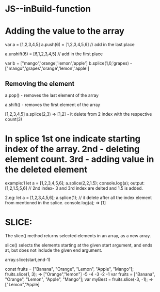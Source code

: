 # JS--inBuild-function

# Adding the value to the array
var a = [1,2,3,4,5]
a.push(6) = [1,2,3,4,5,6] // add in the last place

a.unshift(6) = [6,1,2,3,4,5] // add in the first place

var b = ["mango",'orange','lemon','apple']
b.splice(1,0,'grapes) - ["mango",'grapes','orange','lemon','apple']

 ## Removing the element
 a.pop() - removes the last element of the array
 
 a.shift() - removes the first element of the array
 
 [1,2,3,4,5]
 a.splice(2,3) => [1,2] - it delete from 2 index with the respective count(3)
 
# In splice 1st one indicate starting index of the array. 2nd - deleting element count. 3rd - adding value in the deleted element

example:1
let a = [1,2,3,4,5,6];
a.splice(2,2,1.5);
console.log(a);
output:
[1,2,1.5,5,6]  // 2nd index- 3 and 3rd index are delted and 1.5 is added.

2.eg:
let a = [1,2,3,4,5,6];
a.splice(1);     // it delete after all the index element from mentioned in the splice.
console.log(a); => [1]

# SLICE:
The slice() method returns selected elements in an array, as a new array.

slice() selects the elements starting at the given start argument, and ends at, but does not include the given end argument.

array.slice(start,end-1)

const fruits = ["Banana", "Orange", "Lemon", "Apple", "Mango"];
 fruits.slice(1, 3); => ["Orange","lemon"]
                  -5          -4      -3      -2     -1
var fruits = ["Banana", "Orange", "Lemon", "Apple", "Mango"];
var myBest = fruits.slice(-3, -1); => ["Lemon","Apple]
